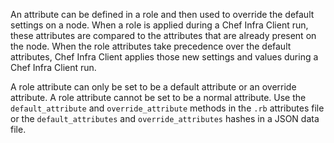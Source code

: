 An attribute can be defined in a role and then used to override the
default settings on a node. When a role is applied during a Chef Infra
Client run, these attributes are compared to the attributes that are
already present on the node. When the role attributes take precedence
over the default attributes, Chef Infra Client applies those new
settings and values during a Chef Infra Client run.

A role attribute can only be set to be a default attribute or an
override attribute. A role attribute cannot be set to be a normal
attribute. Use the `default_attribute` and `override_attribute` methods
in the `.rb` attributes file or the `default_attributes` and
`override_attributes` hashes in a JSON data file.
